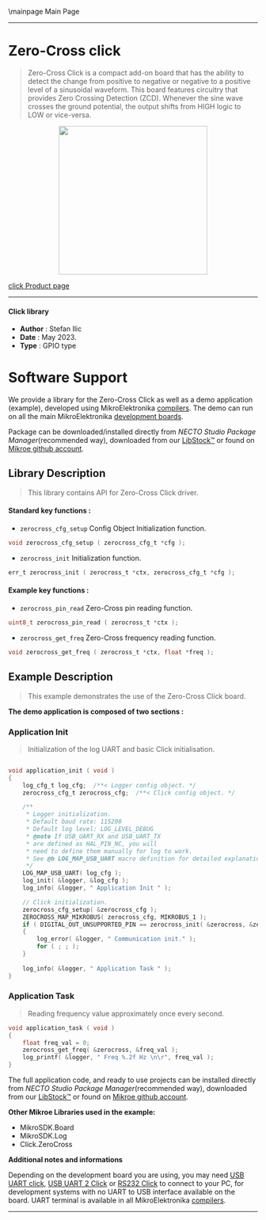 \mainpage Main Page

---
# Zero-Cross click

> Zero-Cross Click is a compact add-on board that has the ability to detect the change from positive to negative or negative to a positive level of a sinusoidal waveform. This board features circuitry that provides Zero Crossing Detection (ZCD). Whenever the sine wave crosses the ground potential, the output shifts from HIGH logic to LOW or vice-versa. 

<p align="center">
  <img src="https://download.mikroe.com/images/click_for_ide/zerocross_click.png" height=300px>
</p>

[click Product page](https://www.mikroe.com/zero-cross-click)

---


#### Click library

- **Author**        : Stefan Ilic
- **Date**          : May 2023.
- **Type**          : GPIO type


# Software Support

We provide a library for the Zero-Cross Click
as well as a demo application (example), developed using MikroElektronika
[compilers](https://www.mikroe.com/necto-studio).
The demo can run on all the main MikroElektronika [development boards](https://www.mikroe.com/development-boards).

Package can be downloaded/installed directly from *NECTO Studio Package Manager*(recommended way), downloaded from our [LibStock&trade;](https://libstock.mikroe.com) or found on [Mikroe github account](https://github.com/MikroElektronika/mikrosdk_click_v2/tree/master/clicks).

## Library Description

> This library contains API for Zero-Cross Click driver.

#### Standard key functions :

- `zerocross_cfg_setup` Config Object Initialization function.
```c
void zerocross_cfg_setup ( zerocross_cfg_t *cfg );
```

- `zerocross_init` Initialization function.
```c
err_t zerocross_init ( zerocross_t *ctx, zerocross_cfg_t *cfg );
```

#### Example key functions :

- `zerocross_pin_read` Zero-Cross pin reading function.
```c
uint8_t zerocross_pin_read ( zerocross_t *ctx );
```

- `zerocross_get_freq` Zero-Cross frequency reading function.
```c
void zerocross_get_freq ( zerocross_t *ctx, float *freq );
```

## Example Description

> This example demonstrates the use of the Zero-Cross Click board.

**The demo application is composed of two sections :**

### Application Init

> Initialization of the log UART and basic Click initialisation.

```c

void application_init ( void ) 
{
    log_cfg_t log_cfg;  /**< Logger config object. */
    zerocross_cfg_t zerocross_cfg;  /**< Click config object. */

    /** 
     * Logger initialization.
     * Default baud rate: 115200
     * Default log level: LOG_LEVEL_DEBUG
     * @note If USB_UART_RX and USB_UART_TX 
     * are defined as HAL_PIN_NC, you will 
     * need to define them manually for log to work. 
     * See @b LOG_MAP_USB_UART macro definition for detailed explanation.
     */
    LOG_MAP_USB_UART( log_cfg );
    log_init( &logger, &log_cfg );
    log_info( &logger, " Application Init " );

    // Click initialization.
    zerocross_cfg_setup( &zerocross_cfg );
    ZEROCROSS_MAP_MIKROBUS( zerocross_cfg, MIKROBUS_1 );
    if ( DIGITAL_OUT_UNSUPPORTED_PIN == zerocross_init( &zerocross, &zerocross_cfg ) ) 
    {
        log_error( &logger, " Communication init." );
        for ( ; ; );
    }
    
    log_info( &logger, " Application Task " );
}

```

### Application Task

> Reading frequency value approximately once every second.

```c
void application_task ( void ) 
{
    float freq_val = 0;
    zerocross_get_freq( &zerocross, &freq_val );
    log_printf( &logger, " Freq %.2f Hz \n\r", freq_val );
}
```


The full application code, and ready to use projects can be installed directly from *NECTO Studio Package Manager*(recommended way), downloaded from our [LibStock&trade;](https://libstock.mikroe.com) or found on [Mikroe github account](https://github.com/MikroElektronika/mikrosdk_click_v2/tree/master/clicks).

**Other Mikroe Libraries used in the example:**

- MikroSDK.Board
- MikroSDK.Log
- Click.ZeroCross

**Additional notes and informations**

Depending on the development board you are using, you may need
[USB UART click](https://www.mikroe.com/usb-uart-click),
[USB UART 2 Click](https://www.mikroe.com/usb-uart-2-click) or
[RS232 Click](https://www.mikroe.com/rs232-click) to connect to your PC, for
development systems with no UART to USB interface available on the board. UART
terminal is available in all MikroElektronika
[compilers](https://shop.mikroe.com/compilers).

---
